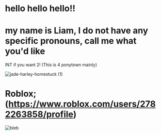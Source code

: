 # hello hello hello!!


# my name is Liam, I do not have any specific pronouns, call me what you'd like

INT if you want 2! (This is 4 ponytown mainly)

![jade-harley-homestuck (1)](https://github.com/user-attachments/assets/e3e7f63a-71d1-4094-bad1-18a7cf3b57a9)

# Roblox; (https://www.roblox.com/users/2782263858/profile)

![bleb]("C:\Users\FREED\Downloads\3ce5dcb12985289707167760add64be4.gif")



